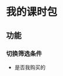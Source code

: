 # 我的课时包
## 功能
### 切换筛选条件
* 是否我购买的
<!--stackedit_data:
eyJoaXN0b3J5IjpbMzc4MTA0NDQ5LDczMDk5ODExNl19
-->